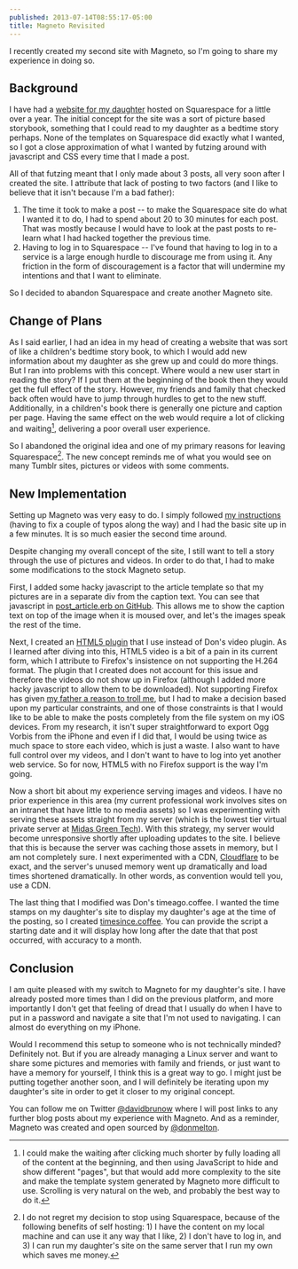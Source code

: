 ```yaml
---
published: 2013-07-14T08:55:17-05:00
title: Magneto Revisited
---
```

I recently created my second site with Magneto, so I'm going to share my experience in doing so.

Background
----------
I have had a [website for my daughter][linkEmmaCan] hosted on Squarespace for a little over a year. The initial concept for the site was a sort of picture based storybook, something that I could read to my daughter as a bedtime story perhaps. None of the templates on Squarespace did exactly what I wanted, so I got a close approximation of what I wanted by futzing around with javascript and CSS every time that I made a post.

All of that futzing meant that I only made about 3 posts, all very soon after I created the site. I attribute that lack of posting to two factors (and I like to believe that it isn't because I'm a bad father):

1. The time it took to make a post -- to make the Squarespace site do what I wanted it to do, I had to spend about 20 to 30 minutes for each post. That was mostly because I would have to look at the past posts to re-learn what I had hacked together the previous time.
2. Having to log in to Squarespace -- I've found that having to log in to a service is a large enough hurdle to discourage me from using it. Any friction in the form of discouragement is a factor that will undermine my intentions and that I want to eliminate.

So I decided to abandon Squarespace and create another Magneto site.

Change of Plans
------------------
As I said earlier, I had an idea in my head of creating a website that was sort of like a children's bedtime story book, to which I would add new information about my daughter as she grew up and could do more things. But I ran into problems with this concept. Where would a new user start in reading the story? If I put them at the beginning of the book then they would get the full effect of the story. However, my friends and family that checked back often would have to jump through hurdles to get to the new stuff. Additionally, in a children's book there is generally one picture and caption per page. Having the same effect on the web would require a lot of clicking and waiting[^1], delivering a poor overall user experience.

So I abandoned the original idea and one of my primary reasons for leaving Squarespace[^2]. The new concept reminds me of what you would see on many Tumblr sites, pictures or videos with some comments. 

New Implementation
------------------
Setting up Magneto was very easy to do. I simply followed [my instructions][linkMagnetoInstructions] (having to fix a couple of typos along the way) and I had the basic site up in a few minutes. It is so much easier the second time around.

Despite changing my overall concept of the site, I still want to tell a story through the use of pictures and videos. In order to do that, I had to make some modifications to the stock Magneto setup.

First, I added some hacky javascript to the article template so that my pictures are in a separate div from the caption text. You can see that javascript in [post_article.erb on GitHub][linkArticleGithub]. This allows me to show the caption text on top of the image when it is moused over, and let's the images speak the rest of the time.

Next, I created an [HTML5 plugin][linkHTML5Github] that I use instead of Don's video plugin. As I learned after diving into this, HTML5 video is a bit of a pain in its current form, which I attribute to Firefox's insistence on not supporting the H.264 format. The plugin that I created does not account for this issue and therefore the videos do not show up in Firefox (although I added more hacky javascript to allow them to be downloaded). Not supporting Firefox has given [my father a reason to troll me][linkTwitterTroll], but I had to make a decision based upon my particular constraints, and one of those constraints is that I would like to be able to make the posts completely from the file system on my iOS devices. From my research, it isn't super straightforward to export Ogg Vorbis from the iPhone and even if I did that, I would be using twice as much space to store each video, which is just a waste. I also want to have full control over my videos, and I don't want to have to log into yet another web service. So for now, HTML5 with no Firefox support is the way I'm going.

Now a short bit about my experience serving images and videos. I have no prior experience in this area (my current professional work involves sites on an intranet that have little to no media assets) so I was experimenting with serving these assets straight from my server (which is the lowest tier virtual private server at [Midas Green Tech][linkMidasGreenTech]). With this strategy, my server would become unresponsive shortly after uploading updates to the site. I believe that this is because the server was caching those assets in memory, but I am not completely sure. I next experimented with a CDN, [Cloudflare][linkCloudflare] to be exact, and the server's unused memory went up dramatically and load times shortened dramatically. In other words, as convention would tell you, use a CDN.

The last thing that I modified was Don's timeago.coffee. I wanted the time stamps on my daughter's site to display my daughter's age at the time of the posting, so I created [timesince.coffee][linkTimesinceGithub]. You can provide the script a starting date and it will display how long after the date that that post occurred, with accuracy to a month.

Conclusion
----------
I am quite pleased with my switch to Magneto for my daughter's site. I have already posted more times than I did on the previous platform, and more importantly I don't get that feeling of dread that I usually do when I have to put in a password and navigate a site that I'm not used to navigating. I can almost do everything on my iPhone.

Would I recommend this setup to someone who is not technically minded? Definitely not. But if you are already managing a Linux server and want to share some pictures and memories with family and friends, or just want to have a memory for yourself, I think this is a great way to go. I might just be putting together another soon, and I will definitely be iterating upon my daughter's site in order to get it closer to my original concept.

You can follow me on Twitter [@davidbrunow][linkTwitter] where I will post links to any further blog posts about my experience with Magneto. And as a reminder, Magneto was created and open sourced by [@donmelton][linkDonMeltonTwitter].

[linkEmmaCan]: <http://EmmaCan.com>
[linkMagnetoInstructions]: <http://brunow.org/2013/03/27/magneto/>
[linkTwitterTroll]: <https://twitter.com/paraboloo/status/355400925713661952>
[linkCloudflare]: <https://www.cloudflare.com>
[linkMidasGreenTech]: <http://www.midasgreentech.com>
[linkHTML5Github]: <https://github.com/DavidBrunow/EmmaCan.com/blob/master/plugins/html5video.rb>
[linkArticleGithub]: <https://github.com/DavidBrunow/EmmaCan.com/blob/master/templates/post_article.erb>
[linkTimesinceGithub]: <https://github.com/DavidBrunow/EmmaCan.com/blob/master/items/js/timesince.coffee>
[linkTwitter]: <https://www.twitter.com/davidbrunow>
[linkDonMeltonTwitter]: <https://www.twitter.com/donmelton>

[^1]: I could make the waiting after clicking much shorter by fully loading all of the content at the beginning, and then using JavaScript to hide and show different "pages", but that would add more complexity to the site and make the template system generated by Magneto more difficult to use. Scrolling is very natural on the web, and probably the best way to do it.

[^2]: I do not regret my decision to stop using Squarespace, because of the following benefits of self hosting: 1) I have the content on my local machine and can use it any way that I like, 2) I don't have to log in, and 3) I can run my daughter's site on the same server that I run my own which saves me money.
